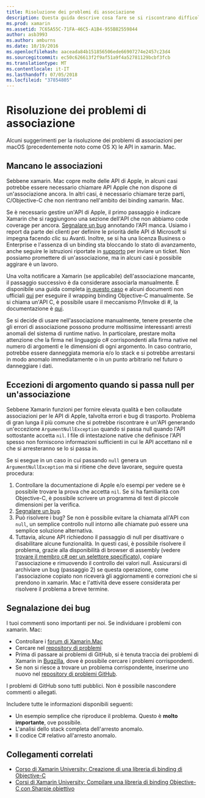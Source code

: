 ```yaml
---
title: Risoluzione dei problemi di associazione
description: Questa guida descrive cosa fare se si riscontrano difficoltà nell'associazione di una libreria Objective-C. In particolare, vengono illustrate le associazioni mancante, eccezioni di argomento quando si passa null per un'associazione e la segnalazione dei bug.
ms.prod: xamarin
ms.assetid: 7C65A55C-71FA-46C5-A1B4-955B82559844
author: asb3993
ms.author: amburns
ms.date: 10/19/2016
ms.openlocfilehash: aaceada84b151856506ede66907274e2457c23d4
ms.sourcegitcommit: ec50c626613f2f9af51a9f4a52781129bcbf3fcb
ms.translationtype: MT
ms.contentlocale: it-IT
ms.lasthandoff: 07/05/2018
ms.locfileid: "37854805"
---
```

# <a name="binding-troubleshooting"></a>Risoluzione dei problemi di associazione

Alcuni suggerimenti per la risoluzione dei problemi di associazioni per macOS (precedentemente noto come OS X) le API in xamarin. Mac.

## <a name="missing-bindings"></a>Mancano le associazioni

Sebbene xamarin. Mac copre molte delle API di Apple, in alcuni casi potrebbe essere necessario chiamare API Apple che non dispone di un'associazione ancora. In altri casi, è necessario chiamare terze parti, C/Objective-C che non rientrano nell'ambito dei binding xamarin. Mac.

Se è necessario gestire un'API di Apple, il primo passaggio è indicare Xamarin che si raggiungono una sezione dell'API che non abbiamo code coverage per ancora. [Segnalare un bug](#reporting-bugs) annotando l'API manca. Usiamo i report da parte dei clienti per definire le priorità delle API di Microsoft si impegna facendo clic su Avanti. Inoltre, se si ha una licenza Business o Enterprise e l'assenza di un binding sta bloccando lo stato di avanzamento, anche seguire le istruzioni riportate in [supporto](http://xamarin.com/support) per inviare un ticket. Non possiamo promettere di un'associazione, ma in alcuni casi è possibile aggirare è un lavoro.

Una volta notificare a Xamarin (se applicabile) dell'associazione mancante, il passaggio successivo è da considerare associarla manualmente. È disponibile una guida completa [in questo caso](~/cross-platform/macios/binding/overview.md) e alcuni documenti non ufficiali [qui](http://brendanzagaeski.appspot.com/xamarin/0002.html) per eseguire il wrapping binding Objective-C manualmente. Se si chiama un'API C, è possibile usare il meccanismo P/Invoke di #, la documentazione è [qui](http://www.mono-project.com/docs/advanced/pinvoke/).

Se si decide di usare nell'associazione manualmente, tenere presente che gli errori di associazione possono produrre moltissime interessanti arresti anomali del sistema di runtime nativo. In particolare, prestare molta attenzione che la firma nel linguaggio c# corrispondenti alla firma native nel numero di argomenti e le dimensioni di ogni argomento. In caso contrario, potrebbe essere danneggiata memoria e/o lo stack e si potrebbe arrestarsi in modo anomalo immediatamente o in un punto arbitrario nel futuro o danneggiare i dati.

## <a name="argument-exceptions-when-passing-null-to-a-binding"></a>Eccezioni di argomento quando si passa null per un'associazione

Sebbene Xamarin funzioni per fornire elevata qualità e ben collaudate associazioni per le API di Apple, talvolta errori e bug di trasporto. Problema di gran lunga il più comune che si potrebbe riscontrare è un'API generando un'eccezione `ArgumentNullException` quando si passa null quando l'API sottostante accetta `nil`. I file di intestazione native che definisce l'API spesso non forniscono informazioni sufficienti in cui le API accettano nil e che si arresteranno se lo si passa in.

Se si esegue in un caso in cui passando `null` genera un `ArgumentNullException` ma si ritiene che deve lavorare, seguire questa procedura:

1. Controllare la documentazione di Apple e/o esempi per vedere se è possibile trovare la prova che accetta `nil`. Se si ha familiarità con Objective-C, è possibile scrivere un programma di test di piccole dimensioni per la verifica.
2. [Segnalare un bug](#reporting-bugs).
3. Può risolvere i bug? Se non è possibile evitare la chiamata all'API con `null`, un semplice controllo null intorno alle chiamate può essere una semplice soluzione alternativa.
4. Tuttavia, alcune API richiedono il passaggio di null per disattivare o disabilitare alcune funzionalità. In questi casi, è possibile risolvere il problema, grazie alla disponibilità di browser di assembly (vedere [trovare il membro c# per un selettore specificato](~/mac/app-fundamentals/mac-apis.md#finding_selector)), copiare l'associazione e rimuovendo il controllo dei valori null. Assicurarsi di archiviare un bug (passaggio 2) se questa operazione, come l'associazione copiato non riceverà gli aggiornamenti e correzioni che si prendono in xamarin. Mac e l'attività deve essere considerata per risolvere il problema a breve termine.

<a name="reporting-bugs"/>

## <a name="reporting-bugs"></a>Segnalazione dei bug

I tuoi commenti sono importanti per noi. Se individuare i problemi con xamarin. Mac:

- Controllare i [forum di Xamarin.Mac](https://forums.xamarin.com/categories/mac)
- Cercare nel [repository di problemi](https://github.com/xamarin/xamarin-macios/issues) 
- Prima di passare ai problemi di GitHub, si è tenuta traccia dei problemi di Xamarin in [Bugzilla](https://bugzilla.xamarin.com/describecomponents.cgi), dove è possibile cercare i problemi corrispondenti.
- Se non si riesce a trovare un problema corrispondente, inserirne uno nuovo nel [repository di problemi GitHub](https://github.com/xamarin/xamarin-macios/issues/new).

I problemi di GitHub sono tutti pubblici. Non è possibile nascondere commenti o allegati. 

Includere tutte le informazioni disponibili seguenti:

- Un esempio semplice che riproduce il problema. Questo è **molto importante**, ove possibile. 
- L'analisi dello stack completa dell'arresto anomalo.
- Il codice C# relativo all'arresto anomalo. 

## <a name="related-links"></a>Collegamenti correlati

- [Corso di Xamarin University: Creazione di una libreria di binding di Objective-C](https://university.xamarin.com/classes/track/all#building-an-objective-c-bindings-library)
- [Corsi di Xamarin University: Compilare una libreria di binding Objective-C con Sharpie obiettivo](https://university.xamarin.com/classes/track/all#build-an-objective-c-bindings-library-with-objective-sharpie)
